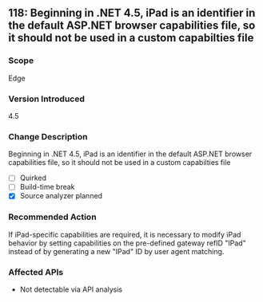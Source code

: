 ## 118: Beginning in .NET 4.5, iPad is an identifier in the default ASP.NET browser capabilities file, so it should not be used in a custom capabilties file

### Scope
Edge

### Version Introduced
4.5

### Change Description
Beginning in .NET 4.5, iPad is an identifier in the default ASP.NET browser capabilities file, so it should not be used in a custom capabilties file

- [ ] Quirked
- [ ] Build-time break
- [x] Source analyzer planned

### Recommended Action
If iPad-specific capabilities are required, it is necessary to modify iPad behavior by setting capabilities on the pre-defined gateway refID "IPad" instead of by generating a new "IPad" ID by user agent matching.

### Affected APIs
* Not detectable via API analysis

<!--
    ### Notes
    For analyzer, can look for 'iPad' in .browser capability files
-->

